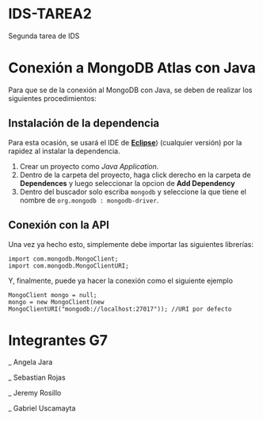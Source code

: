 # IDS-TAREA2
 Segunda tarea de IDS

# Conexión a MongoDB Atlas con Java

Para que se de la conexión al MongoDB con Java, se deben de realizar los siguientes procedimientos:

## Instalación de la dependencia

Para esta ocasión, se usará el IDE de [**Eclipse**]([(https://www.eclipse.org/downloads/packages/release/kepler/sr1/eclipse-ide-java-developers))) (cualquier versión) por la rapidez al instalar la dependencia.


1. Crear un proyecto como *Java Application*.
1. Dentro de la carpeta del proyecto, haga click derecho en la carpeta de **Dependences** y luego seleccionar la opcion de **Add Dependency**
1. Dentro del buscador solo escriba `mongodb` y seleccione la que tiene el nombre de `org.mongodb : mongodb-driver`.

## Conexión con la API

Una vez ya hecho esto, simplemente debe importar las siguientes librerías:
```
import com.mongodb.MongoClient;
import com.mongodb.MongoClientURI;
```

Y, finalmente, puede ya hacer la conexión como el siguiente ejemplo

```
MongoClient mongo = null;
mongo = new MongoClient(new MongoClientURI("mongodb://localhost:27017")); //URI por defecto
```

# Integrantes G7

_ Angela Jara

_ Sebastian Rojas

_ Jeremy Rosillo

_ Gabriel Uscamayta
